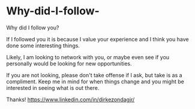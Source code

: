 Why-did-I-follow-
=================

Why did I follow you?

If I followed you it is because I value your experience and I think you have done some interesting things.

Likely, I am looking to network with you, or maybe even see if you personally would be looking for new opportunities. 

If you are not looking, please don't take offense if I ask, but take is as a compliment. Keep me in mind for when things change and you might be interested in seeing what is out there.

Thanks!
https://www.linkedin.com/in/dirkezondagjr/

